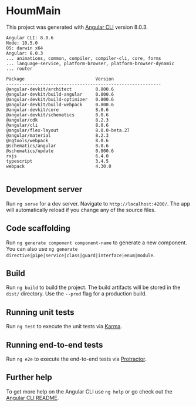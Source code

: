 # HoumMain

This project was generated with [Angular CLI](https://github.com/angular/angular-cli) version 8.0.3.
```
Angular CLI: 8.0.6
Node: 10.5.0
OS: darwin x64
Angular: 8.0.3
... animations, common, compiler, compiler-cli, core, forms
... language-service, platform-browser, platform-browser-dynamic
... router

Package                           Version
-----------------------------------------------------------
@angular-devkit/architect         0.800.6
@angular-devkit/build-angular     0.800.6
@angular-devkit/build-optimizer   0.800.6
@angular-devkit/build-webpack     0.800.6
@angular-devkit/core              8.0.6
@angular-devkit/schematics        8.0.6
@angular/cdk                      8.2.3
@angular/cli                      8.0.6
@angular/flex-layout              8.0.0-beta.27
@angular/material                 8.2.3
@ngtools/webpack                  8.0.6
@schematics/angular               8.0.6
@schematics/update                0.800.6
rxjs                              6.4.0
typescript                        3.4.5
webpack                           4.30.0
    
```

## Development server

Run `ng serve` for a dev server. Navigate to `http://localhost:4200/`. The app will automatically reload if you change any of the source files.

## Code scaffolding

Run `ng generate component component-name` to generate a new component. You can also use `ng generate directive|pipe|service|class|guard|interface|enum|module`.

## Build

Run `ng build` to build the project. The build artifacts will be stored in the `dist/` directory. Use the `--prod` flag for a production build.

## Running unit tests

Run `ng test` to execute the unit tests via [Karma](https://karma-runner.github.io).

## Running end-to-end tests

Run `ng e2e` to execute the end-to-end tests via [Protractor](http://www.protractortest.org/).

## Further help

To get more help on the Angular CLI use `ng help` or go check out the [Angular CLI README](https://github.com/angular/angular-cli/blob/master/README.md).
